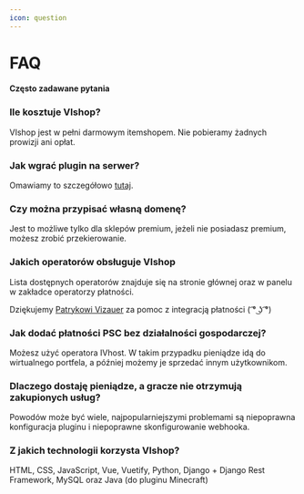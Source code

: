 ```yaml
---
icon: question
---
```


# FAQ
#### Często zadawane pytania

### Ile kosztuje VIshop?
VIshop jest w pełni darmowym itemshopem. Nie pobieramy żadnych prowizji ani opłat.


### Jak wgrać plugin na serwer?
Omawiamy to szczegółowo [tutaj](https://wiki.vishop.pl/plugin/#instalacja).


### Czy można przypisać własną domenę?
Jest to możliwe tylko dla sklepów premium, jeżeli nie posiadasz premium, możesz zrobić przekierowanie.


### Jakich operatorów obsługuje VIshop
Lista dostępnych operatorów znajduje się na stronie głównej oraz w panelu w zakładce operatorzy płatności.

Dziękujemy <a href="https://patryqhyper.pl" target="_blank" rel="nofollow noopener">Patrykowi Vizauer</a> za pomoc z integracją płatności ( ͡° ͜ʖ ͡°)

### Jak dodać płatności PSC bez działalności gospodarczej?
Możesz użyć operatora IVhost. W takim przypadku pieniądze idą do wirtualnego portfela, a później możemy je sprzedać innym użytkownikom.


### Dlaczego dostaję pieniądze, a gracze nie otrzymują zakupionych usług?
Powodów może być wiele, najpopularniejszymi problemami są niepoprawna konfiguracja pluginu i niepoprawne skonfigurowanie webhooka.

### Z jakich technologii korzysta VIshop?
HTML, CSS, JavaScript, Vue, Vuetify, Python, Django + Django Rest Framework, MySQL oraz Java (do pluginu Minecraft)
